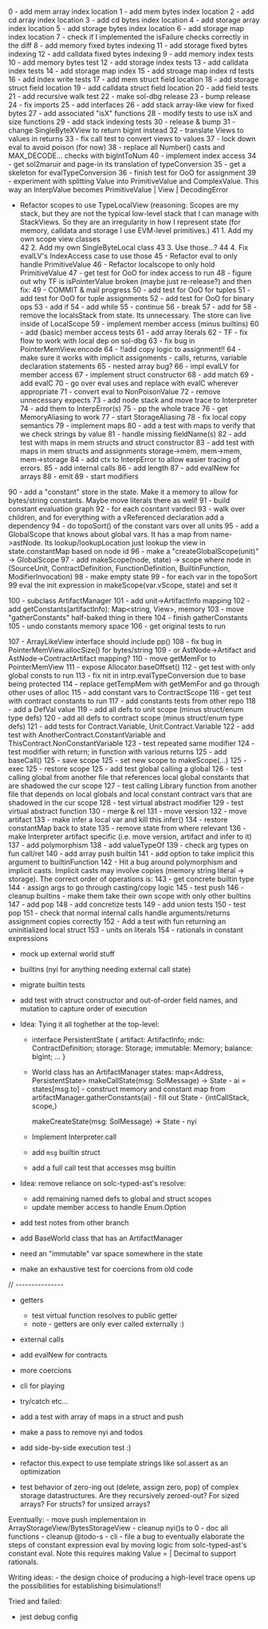 0 - add mem array index location
1 - add mem bytes index location
2 - add cd array index location
3 - add cd bytes index location
4 - add storage array index location
5 - add storage bytes index location
6 - add storage map index location
7 - check if I implemented the isFailure checks correctly in the diff
8 - add memory fixed bytes indexing
11 - add storage fixed bytes indexing
12 - add calldata fixed bytes indexing
9 - add memory index tests
10 - add memory bytes test 
12 - add storage index tests
13 - add calldata index tests
14 - add storage map index
15 - add stroage map index rd tests
16 - add index write tests
17 - add mem struct field location
18 - add storage struct field location
19 - add calldata struct field location
20 - add field tests
21 - add recursive walk test
22 - make sol-dbg release
23 - bump release
24 - fix imports
25 - add interfaces
26 - add stack array-like view for fixed bytes
27 - add associated "isX" functions
28 - modify tests to use isX and size functions
29 - add stack indexing tests
30 - release & bump
31  - change SingleByteXView to return bigint instead
32 - translate Views to values in returns
33 - fix call test to convert views to values
37 - lock down eval to avoid poison (for now)
38 - replace all Number() casts and MAX_DECODE... checks with bigIntToNum
40 - implement index access
34    - get sol2maruir and page-in its translation of typeConversion
35    - get a skeleton for evalTypeConversion
36    - finish test for OoO for assignment
39 - experiment with splitting Value into PrimitiveValue and ComplexValue. This way an InterpValue becomes PrimitiveValue | View | DecodingError
   - Refactor scopes to use TypeLocalView (reasoning: Scopes are my stack, but they are not the typical low-level stack that I can manage with StackViews. So they are an irregularity in how I represent state (for memory, calldata and storage I use EVM-level primitives.)
41    1. Add my own scope view classes  
42    2. Add my own SingleByteLocal class
43    3. Use those...?
44    4. Fix evalLV's IndexAccess case to use those
45 - Refactor eval to only handle PrimitiveValue
46 - Refactor localscope to only hold PrimitiveValue
47 - get test for OoO for index access to run
48 - figure out why TF is isPointerValue broken (maybe just re-release?) and then fix:
49 - COMMIT & mail progress
50 - add test for OoO for tuples
51 - add test for OoO for tuple assignments
52 - add test for OoO for binary ops
53 - add if
54 - add while
55 - continue
56 - break
57 - add for
58 - remove the localsStack from state. Its unnecessary. The store can live inside of LocalScope
59 - implement member access (minus builtins)
60 - add (basic) member access tests
61 - add array literals
62 - TF - fix flow to work with local dep on sol-dbg
63 - fix bug in PointerMemView.encode
64 - !!add copy logic to assignment!!
64    - make sure it works with implicit assignments - calls, returns, variable declaration statements
65    - nested array bug?
66    - impl evalLV for member access
67 - implement struct constructor
68 - add match
69 - add evalC
70 - go over eval uses and replace with evalC wherever appropriate
71 - convert eval to NonPoisonValue
72 - remove unnecessary expects
73 - add node stack and move trace to Interpreter
74 - add them to InterpError(s)
75 - pp the whole trace
76 - get MemoryAliasing to work
77 - start StorageAliasing
78 - fix local copy semantics
79 - implement maps
80 - add a test with maps to verify that we check strings by value
81 - handle missing fieldName(s)
82 - add test with maps in mem structs and struct constructor
83 - add test with maps in mem structs and assignments storage->mem, mem->mem, mem->storage
84 - add ctx to InterpError to allow easier tracing of errors.
85 - add internal calls
86 - add length
87 - add evalNew for arrays
88 - emit
89 - start modifiers

90 - add a "constant" store in the state. Make it a memory to allow for bytes/string constants. Maybe move literals there as well!
91 - build constant evaluation graph
92    - for each cosntant vardecl
93        - walk over children, and for everything with a vReferenced declaration add a dependency
94 - do topoSort() of the constant vars over all units
95 - add a GlobalScope that knows about global vars. It has a map from name->astNode. Its lookup/lookupLocation just lookup the view in state.constantMap based on node id
96 - make a "createGlobalScope(unit)" -> GlobalScope
97 - add makeScope(node, state) -> scope where node in (SourceUnit, ContractDefinition, FunctionDefinition, BuiltinFunction, ModifierInvocation)
98 - make empty state
99 - for each var in the topoSort 
99    eval the init expression in makeScope(var.vScope, state) and set it

100 - subclass ArtifactManager
101 - add unit->ArtifactInfo mapping
102 - add getConstants(artifactInfo): Map<string, View>, memory
103 - move "gatherConstants" half-baked thing in there
104 - finish gatherConstants
105 - undo constants memory space
106 - get original tests to run

107 - ArrayLikeView interface should include pp()
108 - fix bug in PointerMemView.allocSize() for bytes/string
109 - or AstNode->Artifact and AstNode->ContractArtifact mapping?
110 - move getMemFor to PointerMemView
111 - expose Allocator.baseOffset()
112 - get test with only global consts to run
113 - fix nit in intrp.evalTypeConversion due to base being protected
114 - replace getTempMem with getMemFor and go through other uses of alloc
115 - add constant vars to ContractScope
116 - get test with contract constants to run
117 - add constants tests from other repo
118 - add a DefVal value
119 - add all defs to unit scope (minus struct/enum type defs)
120 - add all defs to contract scope (minus struct/enum type defs)
121 - add tests for Contract.Variable, Unit.Contract.Variable
122 - add test with AnotherContract.ConstantVariable and ThisContract.NonConstantVariable
123 - test repeated same modifier
124 - test modifier with return; in function with various returns
125 - add baseCall()
125    - save scope
125    - set new scope to makeScope(...)
125    - exec
125    - restore scope
125    - add test global calling a global
126 - test calling global from another file that references local global constants that are shadowed the cur scope
127 - test calling Library function from another file that depends on local globals and local constant contract vars that are shadowed in the cur scope
128 - test virtual abstract modifier
129 - test virtual abstract function
130 - merge & rel
131    - move version
132    - move artifact
133    - make infer a local var and kill this.infer()
134    - restore constantMap back to state
135    - remove state from where relevant
136 - make Interpreter artifact specific (i.e. move version, artifact and infer to it)
137 - add polymorphism
138 - add valueTypeOf
139 - check arg types on fun call/ret
140 - add array push builtin
141 - add option to take implicit this argument to builtinFunction
142 - Hit a bug around polymorphism and implicit casts. Implicit casts may involve copies (memory string literal -> storage). The correct order of operations is:
143    - get concrete builtin type
144    - assign args to go through casting/copy logic
145 - test push
146 - cleanup builtins - make them take their own scope with only other builtins
147 - add pop
148 - add concretize tests
149 - add union tests
150 - test pop
151 - check that normal internal calls handle arguments/returns assignment copies correctly
152 - Add a test with fun returning an uninitialized local struct
153 - units on literals
154 - rationals in constant expressions

- mock up external world stuff
- builtins (nyi for anything needing external call state)
- migrate builtin tests

- add test with struct constructor and out-of-order field names, and mutation to capture order of execution
- Idea: Tying it all toghether at the top-level:
    - interface PersistentState {
        artifact: ArtifactInfo;
        mdc: ContractDefinition;
        storage: Storage;
        immutable: Memory;
        balance: bigint;
        ...
      }
    - World class has an ArtifactManager
        states: map<Address, PersistentState>
        makeCallState(msg: SolMessage) -> State
            - ai = states[msg.to]
            - construct memory and constant map from artifactManager.gatherConstants(ai)
            - fill out State - {intCallStack, scope,)
            
        makeCreateState(msg: SolMessage) -> State
            - nyi

    - Implement Interpreter.call
    - add `msg` builtin struct

    - add a full call test that accesses msg builtin

- Idea: remove reliance on solc-typed-ast's resolve:
    - add remaining named defs to global and struct scopes
    - update member access to handle Enum.Option

- add test notes from other branch
- add BaseWorld class that has an ArtifactManager

- need an "immutable" var space somewhere in the state

- make an exhaustive test for coercions from old code

// ---------------
- getters
    - test virtual function resolves to public getter
    - note - getters are only ever called externally :)
- external calls
- add evalNew for contracts
- more coercions
- cli for playing
- try/catch etc...
- add a test with array of maps in a struct and push

- make a pass to remove nyi and todos
- add side-by-side execution test :)
- refactor this.expect to use template strings like sol.assert as an optimization
- test behavior of zero-ing out (delete, assign zero, pop) of complex storage datastructures. Are they recursively zeroed-out? For sized arrays? For structs? for unsized arrays?

Eventually:
    - move push implementaion in ArrayStorageView/BytesStorageView
    - cleanup nyi()s to 0
    - doc all functions
    - cleanup @todo-s
    - cli
    - file a bug to eventually elaborate the steps of constant expression eval by moving logic from solc-typed-ast's constant eval. Note this requires making Value = | Decimal to support rationals.

Writing ideas:
    - the design choice of producing a high-level trace opens up the possibilities for establishing bisimulations!!

Tried and failed:
- jest debug config